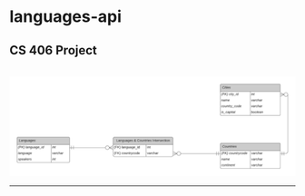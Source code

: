 # languages-api
## CS 406 Project

<p align="center">
    <br />
    <img src="languages_schema.png" />
</p>

---
